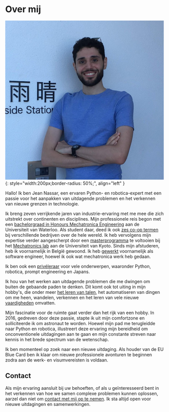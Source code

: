 # Over mij

![Jean Nassar (foto)](assets/images/jean.png){: style="width:200px;border-radius: 50%;", align="left" }

Hallo! Ik ben Jean Nassar, een ervaren Python- en robotica-expert met een passie voor het aanpakken van uitdagende problemen en het verkennen van nieuwe grenzen in technologie.

Ik breng zeven verrijkende jaren van industrie-ervaring met me mee die zich uitstrekt over continenten en disciplines. Mijn professionele reis begon met een [bachelorgraad in Honours Mechatronica Engineering](cv/education/uwaterloo) aan de Universiteit van Waterloo. Als student daar, deed ik ook [zes co-op termen](cv/work_experience/coop) bij verschillende bedrijven over de hele wereld. Ik heb vervolgens mijn expertise verder aangescherpt door een [masterprogramma](cv/education/kyoto-u) te voltooien bij het [Mechatronics lab](http://www.mechatronics.me.kyoto-u.ac.jp/index.php?ml_lang=en) aan de Universiteit van Kyoto. Sinds mijn afstuderen, heb ik voornamelijk in België gewoond. Ik heb [gewerkt](cv/work_experience) voornamelijk als software engineer, hoewel ik ook wat mechatronica werk heb gedaan.

Ik ben ook een [privéleraar](cv/teaching_experience) voor vele onderwerpen, waaronder Python, robotica, prompt engineering en Japans.

Ik hou van het werken aan uitdagende problemen die me dwingen om buiten de gebaande paden te denken. Dit komt ook tot uiting in mijn hobby's, die onder meer [het leren van talen](cv/languages), het automatiseren van dingen om me heen, wandelen, verkennen en het leren van vele nieuwe [vaardigheden](cv/skills) omvatten.

Mijn fascinatie voor de ruimte gaat verder dan het rijk van een hobby. In 2016, gedreven door deze passie, stapte ik uit mijn comfortzone en solliciteerde ik om astronaut te worden. Hoewel mijn pad me terugleidde naar Python en robotica, illustreert deze ervaring mijn bereidheid om onconventionele uitdagingen aan te gaan en mijn constante streven naar kennis in het brede spectrum van de wetenschap.

Ik ben momenteel op zoek naar een nieuwe uitdaging. Als houder van de EU Blue Card ben ik klaar om nieuwe professionele avonturen te beginnen zodra aan de werk- en visumvereisten is voldaan.

## Contact

Als mijn ervaring aansluit bij uw behoeften, of als u geïnteresseerd bent in het verkennen van hoe we samen complexe problemen kunnen oplossen, aarzel dan niet om [contact met mij op te nemen](mailto:contact@jnassar.com). Ik sta altijd open voor nieuwe uitdagingen en samenwerkingen.
